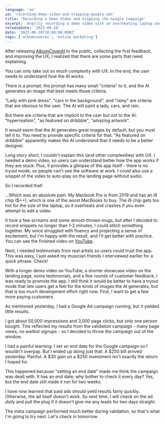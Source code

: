 ```yaml
---
language: 'en'
id: 'recording-demo-video-and-stopping-google-ads'
title: 'Recording a Demo Video and Stopping the Google Campaign'
excerpt: 'Angrily recording a demo video with an overheating laptop and overpaying for a Google Ad Campaign.'
releaseDate: '2023-08-28'
date: '2023-08-28T10:00:00.000Z'
tags: ['albumcoverai', 'online marketing']
---
```


After releasing [AlbumCoverAI](https://albumcoverai.com) to the public, collecting the first feedback, and improving the UX, I realized that there are some parts that need explaining.

You can only take out so much complexity with UX. In the end, the user needs to understand how the AI works.

There is a prompt; the prompt has many small "criteria" to it, and the AI generates an image that best meets those criteria.

"Lady with pink dress", "cars in the background", and "rainy" are criteria that are obvious to the user. The AI will paint a lady, cars, and rain.

But there are criteria that are implicit to the user but not to the AI: "hyperrealism", "as featured on dribbble", "amazing artwork".

It would seem that the AI generates great images by default, but you must tell it to. You need to provide specific criteria for that. "As featured on dribbble" apparently makes the AI understand that it needs to be a better designer.

Long story short, I couldn't explain this (and other complexities) with UX. I needed a demo video, so users can understand better how the app works if they are stuck. Plus, it provides a glimpse of the app itself - there is no tryout mode, so people can't see the software at work. I could also use a snippet of the video to auto-play on the landing page without audio.

So I recorded that!

...Which was an absolute pain. My Macbook Pro is from 2019 and has an i9 chip ($++), which is one of the worst MacBooks to buy. The i9 chip gets too hot for the size of the laptop, so it overheats and crashes if you even attempt to edit a video.

It took a few screams and some almost-thrown mugs, but after I decided to record snippets no longer than 1-2 minutes, I could stitch something together. My voice struggled with fluency and projecting a sense of excitement, but I'm happy with the result, and I'll get better with practice. You can see the finished video on [YouTube](https://www.youtube.com/watch?v=46oA3GJrOIA).

Next, I needed testimonials from real artists so users could trust the app. This was easy, I just asked my musician friends I interviewed earlier for a quick phrase. Check!

With a longer demo video on YouTube, a shorter showcase video on the landing page, some testimonials, and a few rounds of customer feedback, I was ready to promote the app.
I still think it would be better to have a tryout mode that lets users get a feel for the kinds of images the AI generates, but that is too much development effort right now. First, I want to get a few more paying customers.

As mentioned yesterday, I had a Google Ad campaign running, but it yielded little results.

I got about 50,000 impressions and 3,000 page clicks, but only one person bought. This reflected my results from the validation campaign - many page views, no waitlist signups - so I decided to throw the campaign out of the window.

I had a painful learning: I set an end date for the Google campaign so I wouldn't overpay. But I ended up doing just that: A $250 bill arrived yesterday. Painful. A $30 gain on a $250 investment isn't exactly the return I hoped for.

This happened because "setting an end date" made me think the campaign was dealt with. It has an end date; why bother to check it every day? Yes, but the end date still made it run for two weeks.

I have now learned that paid ads should yield results fairly quickly. Otherwise, the ad itself doesn't work. So next time, I will check on the ad _daily_ and pull the plug if it doesn't give me any leads for two days straight.

The meta campaign performed much better during validation, so that's what I'm going to try next. Let's check in tomorrow.
